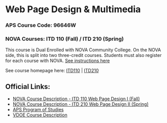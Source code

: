 # Web Page Design & Multimedia

### APS Course Code: 96646W
### NOVA Courses: ITD 110 (Fall) / ITD 210 (Spring)

This course is Dual Enrolled with NOVA Community College. On the NOVA side, this is split into two three-credit courses. Students must also register for each course with NOVA. [See instructions here](https://www.nvcc.edu/admissions/dual-enrollment/procedures/contract.html)  

See course homepage here: [ITD110](https://ict.gctaa.net/sections/itd110/) | [ITD210](https://ict.gctaa.net/sections/itd210/)

## Official Links:
- [NOVA Course Description - ITD 110 Web Page Design I (Fall)](http://www.nvcc.edu/dist/files/sites/academics/summaries/ITD110.pdf)
- [NOVA Course Description - ITD 210 Web Page Design II (Spring)](http://www.nvcc.edu/dist/files/sites/academics/summaries/ITD210.pdf)
- [APS Program of Studies](https://catalog.apsva.us/business-information-technology-it/web-page-design-multimedia)
- [VDOE Course Description](https://www.cteresource.org/career-clusters/information-technology/design-multimedia-and-web-technologies-1/)
